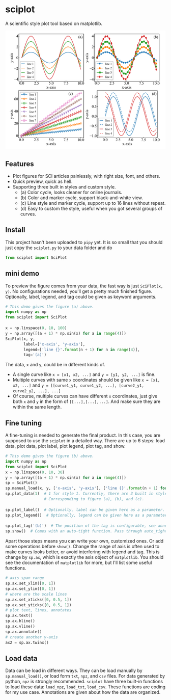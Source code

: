 # sciplot
A scientific style plot tool based on matplotlib.

![Style demonstration](./example/Figure_1.png)

## Features

- Plot figures for SCI articles painlessly, with right size, font, and others.
- Quick preview, quick as hell.
- Supporting three built in styles and custom style.
  - (a) Color cycle, looks cleaner for online journals.
  - (b) Color and marker cycle, support black-and-white view.
  - (c) Line style and marker cycle, support up to 16 lines without repeat.
  - (d) Easy to custom the style, useful when you got several groups of curves.

## Install

This project hasn't been uploaded to `pipy` yet. 
It is so small that you should just copy the `sciplot.py` to your data folder and do
```python
from sciplot import SciPlot
```
## mini demo

To preview the figure comes from your data, the fast way is just `SciPlot(x, y)`. 
No configurations needed, you'll get a pretty much finished figure. 
Optionally, label, legend, and tag could be given as keyword arguments.

```python
# This demo gives the figure (a) above.
import numpy as np
from sciplot import SciPlot

x = np.linspace(0, 10, 100)
y = np.array([(a + 1) * np.sin(x) for a in range(4)])
SciPlot(x, y,
        label=['x-axis', 'y-axis'],
        legend=['line {}'.format(n + 1) for n in range(4)],
        tag='(a)')
```

The data, `x` and `y`, could be in different kinds of.

- A single curve like `x = [x1, x2, ...]` and `y = [y1, y2, ...]` is fine.
- Multiple curves with same `x` coordinates should be given like `x = [x1, x2, ...]` and
  `y = [[curve1_y1, curve1_y2, ...], [curve2_y1, curve2_y2, ...], ...]`
- Of course, multiple curves can have different `x` coordinates,
  just give both `x` and `y` in the form of `[[...],[...],...]`.
  And make sure they are within the same length.

## Fine tuning

A fine-tuning is needed to generate the final product.
In this case, you are supposed to use the `sciplot` in a detailed way.
There are up to 6 steps: load data, plot data, plot label, plot legend, plot tag, and show.

```python
# This demo gives the figure (b) above.
import numpy as np
from sciplot import SciPlot
x = np.linspace(0, 10, 30)
y = np.array([(a + 1) * np.sin(x) for a in range(4)])
sp = SciPlot()
sp.manual_load(x, y, ['x-axis', 'y-axis'], ['line {}'.format(n + 1) for n in range(4)])
sp.plot_data(1)  # 1 for style 1. Currently, there are 3 built in styles, 0, 1, and 2. 
                 # Corresponding to figure (a), (b), and (c).
                 
sp.plot_label()  # Optionally, label can be given here as a parameter.
sp.plot_legend()  # Optionally, legend can be given here as a parameter.

sp.plot_tag('(b)')  # The position of the tag is configurable, see annotation of this function.
sp.show()  # Comes with an auto-tight function. Pass through auto_tight=False to disable it.
```

Apart those steps means you can write your own, customized ones. Or add some operations before `show()`.
Change the range of axis is often used to make curves looks better, or avoid interfering with legend and tag.
This is change by `sp.ax`, which is exactly the axis object of `matplotlib`. 
You should see the documentation of `matplotlib` for more, but I'll list some useful functions.

```python
# axis span range
sp.ax.set_xlim([0, 1])
sp.ax.set_ylim([0, 1])
# where are the scale lines
sp.ax.set_xticks([0, 0.5, 1])
sp.ax.set_yticks([0, 0.5, 1])
# plot text, lines, annotates
sp.ax.text()
sp.ax.hline()
sp.ax.vline()
sp.ax.annotate()
# create another y-axis
ax2 = sp.ax.twinx()  
```

## Load data

Data can be load in different ways.
They can be load manually by `sp.manual_load()`, or load form `txt`, `npz`, and `csv` files.
For data generated by python, `npz` is strongly recommended.
`sciplot` have three built-in functions to load these data: `load_npz`, `load_txt`, `load_csv`.
These functions are coding for my use case. 
Annotations are given about how the data are organized.